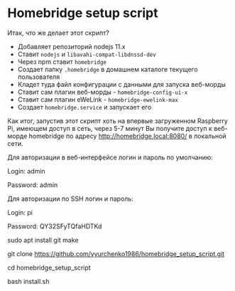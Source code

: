 # Homebridge setup script

Итак, что же делает этот скрипт?

* Добавляет репозиторий nodejs 11.x
* Ставит `nodejs` и `libavahi-compat-libdnssd-dev`
* Через npm ставит `homebridge`
* Создает папку `.homebridge` в домашнем каталоге текущего пользователя
* Кладет туда файл конфигурации с данными для запуска веб-морды
* Ставит сам плагин веб-морды - `homebridge-config-ui-x`
* Ставит сам плагин eWeLink - `homebridge-ewelink-max`
* Создает `homebridge.service` и запускает его

Как итог, запустив этот скрипт хоть на впервые загруженном Raspberry Pi, имеющем доступ в сеть, через 5-7 минут Вы получите доступ к веб-морде homebridge по адресу http://homebridge.local:8080/ в локальной сети.

Для авторизации в веб-интерфейсе логин и пароль по умолчанию:

Login: admin

Password: admin

Для авторизации  по SSH логин и пароль:

Login: pi

Password: QY32SFyTQfaHDTKd


sudo apt install git make

git clone https://github.com/vyurchenko1986/homebridge_setup_script.git

cd homebridge_setup_script

bash install.sh
